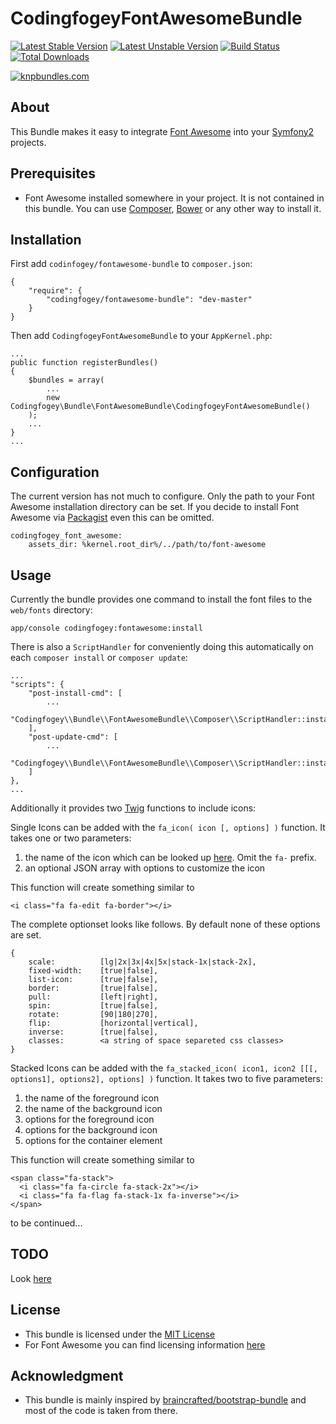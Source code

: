 CodingfogeyFontAwesomeBundle
============================

[![Latest Stable Version](https://poser.pugx.org/codingfogey/fontawesome-bundle/v/stable.png)](https://packagist.org/packages/codingfogey/fontawesome-bundle)
[![Latest Unstable Version](https://poser.pugx.org/codingfogey/fontawesome-bundle/v/unstable.png)](https://packagist.org/packages/codingfogey/fontawesome-bundle)
[![Build Status](https://travis-ci.org/codingfogey/fontawesome-bundle.png)](https://travis-ci.org/codingfogey/fontawesome-bundle)
[![Total Downloads](https://poser.pugx.org/codingfogey/fontawesome-bundle/downloads.png)](https://packagist.org/packages/codingfogey/fontawesome-bundle)

[![knpbundles.com](http://knpbundles.com/codingfogey/fontawesome-bundle/badge-short)](http://knpbundles.com/codingfogey/fontawesome-bundle)


About
------

This Bundle makes it easy to integrate [Font Awesome](http://fortawesome.github.io/Font-Awesome/) into your [Symfony2](http://symfony.com/) projects.


Prerequisites
-------------

- Font Awesome installed somewhere in your project. It is not contained in this bundle. You can use [Composer](http://getcomposer.org), [Bower](http://bower.io) or any other way to install it.


Installation
------------

First add `codinfogey/fontawesome-bundle` to `composer.json`:

    {
        "require": {
            "codingfogey/fontawesome-bundle": "dev-master"
        }
    }

Then add `CodingfogeyFontAwesomeBundle` to your `AppKernel.php`:

    ...
    public function registerBundles()
    {
        $bundles = array(
            ...
            new Codingfogey\Bundle\FontAwesomeBundle\CodingfogeyFontAwesomeBundle()
        );
        ...
    }
    ...


Configuration
-------------

The current version has not much to configure. Only the path to your Font Awesome installation directory can be set. 
If you decide to install Font Awesome via [Packagist](https://packagist.org/packages/fortawesome/font-awesome) even 
this can be omitted.

    codingfogey_font_awesome:
        assets_dir: %kernel.root_dir%/../path/to/font-awesome


Usage
-----

Currently the bundle provides one command to install the font files to the `web/fonts` directory:

    app/console codingfogey:fontawesome:install
    
There is also a `ScriptHandler` for conveniently doing this automatically on each `composer install` or `composer update`:

    ...
    "scripts": {
        "post-install-cmd": [
            ...
            "Codingfogey\\Bundle\\FontAwesomeBundle\\Composer\\ScriptHandler::install"
        ],
        "post-update-cmd": [
            ...
            "Codingfogey\\Bundle\\FontAwesomeBundle\\Composer\\ScriptHandler::install"
        ]
    },
    ...


Additionally it provides two [Twig](http://twig.sensiolabs.org/) functions to include icons:

Single Icons can be added with the `fa_icon( icon [, options] )` function. It takes one or two parameters:

1. the name of the icon which can be looked up [here](http://fortawesome.github.io/Font-Awesome/icons/). Omit the `fa-` prefix.
2. an optional JSON array with options to customize the icon

This function will create something similar to

    <i class="fa fa-edit fa-border"></i>

The complete optionset looks like follows. By default none of these options are set.

    {
        scale:          [lg|2x|3x|4x|5x|stack-1x|stack-2x],
        fixed-width:    [true|false],
        list-icon:      [true|false],
        border:         [true|false],
        pull:           [left|right],
        spin:           [true|false],
        rotate:         [90|180|270],
        flip:           [horizontal|vertical],
        inverse:        [true|false],
        classes:        <a string of space separeted css classes>
    }


Stacked Icons can be added with the `fa_stacked_icon( icon1, icon2 [[[, options1], options2], options] )` function. It takes two to five parameters:

1. the name of the foreground icon
2. the name of the background icon
3. options for the foreground icon
4. options for the background icon
2. options for the container element

This function will create something similar to

    <span class="fa-stack">
      <i class="fa fa-circle fa-stack-2x"></i>
      <i class="fa fa-flag fa-stack-1x fa-inverse"></i>
    </span>

to be continued...

TODO
----

Look [here](../../issues?milestone=&state=open)


License
-------

- This bundle is licensed under the [MIT License](http://opensource.org/licenses/MIT)
- For Font Awesome you can find licensing information [here](http://fortawesome.github.io/Font-Awesome/license/)


Acknowledgment
--------------

- This bundle is mainly inspired by [braincrafted/bootstrap-bundle](https://github.com/braincrafted/bootstrap-bundle.git) and most of the code is taken from there.
